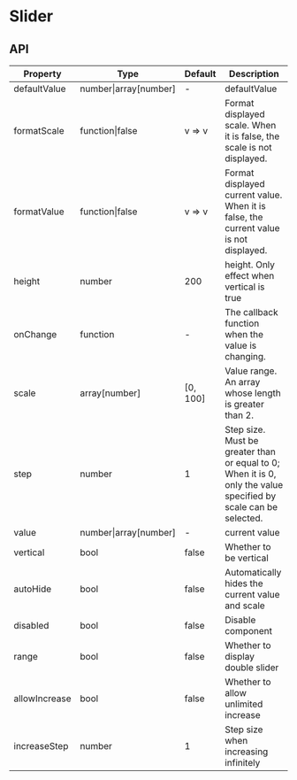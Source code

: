 # Slider

<example />

## API

| Property | Type | Default | Description |
| --- | --- | --- | --- |
| defaultValue | number\|array\[number] | - | defaultValue |
| formatScale | function\|false | v => v | Format displayed scale. When it is false, the scale is not displayed. |
| formatValue | function\|false | v => v | Format displayed current value. When it is false, the current value is not displayed. |
| height | number | 200 | height. Only effect when vertical is true |
| onChange | function | - | The callback function when the value is changing. |
| scale | array\[number] | \[0, 100] | Value range. An array whose length is greater than 2. |
| step | number | 1 | Step size. Must be greater than or equal to 0; When it is 0, only the value specified by scale can be selected. |
| value | number\|array\[number] | - | current value |
| vertical | bool | false | Whether to be vertical |
| autoHide | bool | false | Automatically hides the current value and scale |
| disabled | bool | false | Disable component |
| range | bool | false | Whether to display double slider |
| allowIncrease | bool | false | Whether to allow unlimited increase |
| increaseStep | number | 1 | Step size when increasing infinitely | 
